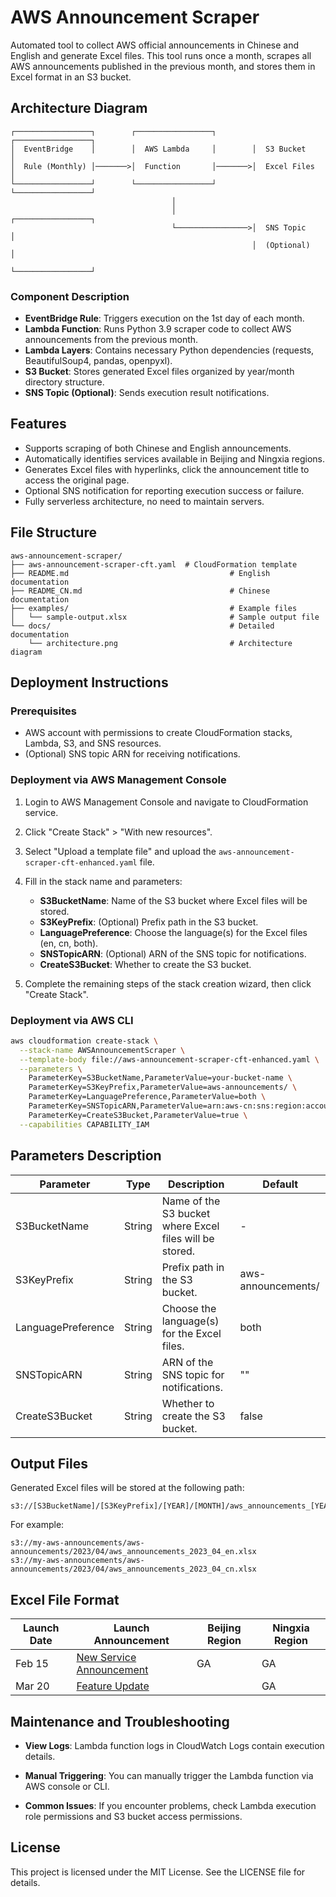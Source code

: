 # AWS Announcement Scraper

Automated tool to collect AWS official announcements in Chinese and English and generate Excel files. This tool runs once a month, scrapes all AWS announcements published in the previous month, and stores them in Excel format in an S3 bucket.

## Architecture Diagram

```
┌─────────────────┐        ┌─────────────────┐        ┌─────────────────┐
│  EventBridge    │        │  AWS Lambda     │        │  S3 Bucket      │
│  Rule (Monthly) │───────>│  Function       │───────>│  Excel Files    │
└─────────────────┘        └─────────────────┘        └─────────────────┘
                                    │
                                    │                 ┌─────────────────┐
                                    └────────────────>│  SNS Topic      │
                                                      │  (Optional)     │
                                                      └─────────────────┘
```

### Component Description

- **EventBridge Rule**: Triggers execution on the 1st day of each month.
- **Lambda Function**: Runs Python 3.9 scraper code to collect AWS announcements from the previous month.
- **Lambda Layers**: Contains necessary Python dependencies (requests, BeautifulSoup4, pandas, openpyxl).
- **S3 Bucket**: Stores generated Excel files organized by year/month directory structure.
- **SNS Topic (Optional)**: Sends execution result notifications.

## Features

- Supports scraping of both Chinese and English announcements.
- Automatically identifies services available in Beijing and Ningxia regions.
- Generates Excel files with hyperlinks, click the announcement title to access the original page.
- Optional SNS notification for reporting execution success or failure.
- Fully serverless architecture, no need to maintain servers.

## File Structure

```
aws-announcement-scraper/
├── aws-announcement-scraper-cft.yaml  # CloudFormation template
├── README.md                                    # English documentation
├── README_CN.md                                 # Chinese documentation
├── examples/                                    # Example files
│   └── sample-output.xlsx                       # Sample output file
└── docs/                                        # Detailed documentation
    └── architecture.png                         # Architecture diagram
```

## Deployment Instructions

### Prerequisites

- AWS account with permissions to create CloudFormation stacks, Lambda, S3, and SNS resources.
- (Optional) SNS topic ARN for receiving notifications.

### Deployment via AWS Management Console

1. Login to AWS Management Console and navigate to CloudFormation service.

2. Click "Create Stack" > "With new resources".

3. Select "Upload a template file" and upload the `aws-announcement-scraper-cft-enhanced.yaml` file.

4. Fill in the stack name and parameters:
   - **S3BucketName**: Name of the S3 bucket where Excel files will be stored.
   - **S3KeyPrefix**: (Optional) Prefix path in the S3 bucket.
   - **LanguagePreference**: Choose the language(s) for the Excel files (en, cn, both).
   - **SNSTopicARN**: (Optional) ARN of the SNS topic for notifications.
   - **CreateS3Bucket**: Whether to create the S3 bucket.

5. Complete the remaining steps of the stack creation wizard, then click "Create Stack".

### Deployment via AWS CLI

```bash
aws cloudformation create-stack \
  --stack-name AWSAnnouncementScraper \
  --template-body file://aws-announcement-scraper-cft-enhanced.yaml \
  --parameters \
    ParameterKey=S3BucketName,ParameterValue=your-bucket-name \
    ParameterKey=S3KeyPrefix,ParameterValue=aws-announcements/ \
    ParameterKey=LanguagePreference,ParameterValue=both \
    ParameterKey=SNSTopicARN,ParameterValue=arn:aws-cn:sns:region:account-id:topic-name \
    ParameterKey=CreateS3Bucket,ParameterValue=true \
  --capabilities CAPABILITY_IAM
```

## Parameters Description

| Parameter | Type | Description | Default |
|-----------|------|-------------|---------|
| S3BucketName | String | Name of the S3 bucket where Excel files will be stored. | - |
| S3KeyPrefix | String | Prefix path in the S3 bucket. | aws-announcements/ |
| LanguagePreference | String | Choose the language(s) for the Excel files. | both |
| SNSTopicARN | String | ARN of the SNS topic for notifications. | "" |
| CreateS3Bucket | String | Whether to create the S3 bucket. | false |

## Output Files

Generated Excel files will be stored at the following path:

```
s3://[S3BucketName]/[S3KeyPrefix]/[YEAR]/[MONTH]/aws_announcements_[YEAR]_[MONTH]_[LANGUAGE].xlsx
```

For example:
```
s3://my-aws-announcements/aws-announcements/2023/04/aws_announcements_2023_04_en.xlsx
s3://my-aws-announcements/aws-announcements/2023/04/aws_announcements_2023_04_cn.xlsx
```

## Excel File Format

| Launch Date | Launch Announcement | Beijing Region | Ningxia Region |
|-------------|---------------------|----------------|----------------|
| Feb 15      | [New Service Announcement](#) | GA | GA |
| Mar 20      | [Feature Update](#) |  | GA |

## Maintenance and Troubleshooting

- **View Logs**: Lambda function logs in CloudWatch Logs contain execution details.
  
- **Manual Triggering**: You can manually trigger the Lambda function via AWS console or CLI.

- **Common Issues**: If you encounter problems, check Lambda execution role permissions and S3 bucket access permissions.

## License

This project is licensed under the MIT License. See the LICENSE file for details. 
